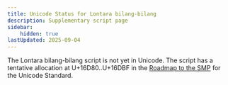 ```yaml
---
title: Unicode Status for Lontara bilang-bilang
description: Supplementary script page
sidebar:
    hidden: true
lastUpdated: 2025-09-04
---
```


The Lontara bilang-bilang script is not yet in Unicode. The script has a tentative allocation at U+16D80..U+16DBF in the [Roadmap to the SMP](http://www.unicode.org/roadmaps/smp/) for the Unicode Standard.

[comment]: # (end of intro)

[comment]: # (start of blocks)



[comment]: # (end of blocks)

[comment]: # (start of chars)



[comment]: # (end of chars)

[comment]: # (start of rest)


